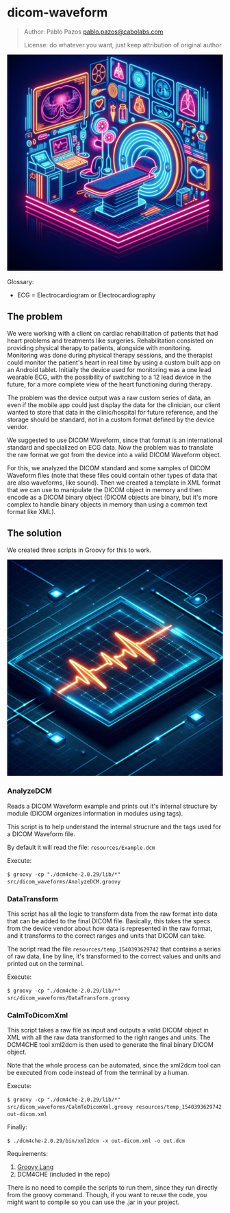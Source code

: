 # dicom-waveform

>
> Author: Pablo Pazos <pablo.pazos@cabolabs.com>
>
> License: do whatever you want, just keep attribution of original author
>

![](resources/dcm1.jpeg)

Glossary:

- ECG = Electrocardiogram or Electrocardiography


## The problem

We were working with a client on cardiac rehabilitation of patients that had heart problems and treatments like surgeries. Rehabilitation consisted on providing physical therapy to patients, alongside with monitoring. Monitoring was done during physical therapy sessions, and the therapist could monitor the patient's heart in real time by using a custom built app on an Android tablet. Initially the device used for monitoring was a one lead wearable ECG, with the possibility of switching to a 12 lead device in the future, for a more complete view of the heart functioning during therapy.

The problem was the device output was a raw custom series of data, an even if the mobile app could just display the data for the clinician, our client wanted to store that data in the clinic/hospital for future reference, and the storage should be standard, not in a custom format defined by the device vendor.

We suggested to use DICOM Waveform, since that format is an international standard and specialized on ECG data. Now the problem was to translate the raw format we got from the device into a valid DICOM Waveform object.

For this, we analyzed the DICOM standard and some samples of DICOM Waveform files (note that these files could contain other types of data that are also waveforms, like sound). Then we created a template in XML format that we can use to manipulate the DICOM object in memory and then encode as a DICOM binary object (DICOM objects are binary, but it's more complex to handle binary objects in memory than using a common text format like XML).


## The solution

We created three scripts in Groovy for this to work.

![](resources/ecg3.jpeg)


### AnalyzeDCM

Reads a DICOM Waveform example and prints out it's internal structure by module (DICOM organizes information in modules using tags).

This script is to help understand the internal strucrure and the tags used for a DICOM Waveform file.

By default it will read the file: `resources/Example.dcm`

Execute:

`$ groovy -cp "./dcm4che-2.0.29/lib/*" src/dicom_waveforms/AnalyzeDCM.groovy`


### DataTransform

This script has all the logic to transform data from the raw format into data that can be added to the final DICOM file. Basically, this takes the specs from the device vendor about how data is represented in the raw format, and it transforms to the correct ranges and units that DICOM can take.

The script read the file `resources/temp_1540393629742` that contains a series of raw data, line by line, it's transformed to the correct values and units and printed out on the terminal.

Execute:

`$ groovy -cp "./dcm4che-2.0.29/lib/*" src/dicom_waveforms/DataTransform.groovy`


### CalmToDicomXml

This script takes a raw file as input and outputs a valid DICOM object in XML with all the raw data transformed to the right ranges and units. The DCM4CHE tool xml2dcm is then used to generate the final binary DICOM object.

Note that the whole process can be automated, since the xml2dcm tool can be executed from code instead of from the terminal by a human.

Execute:

`$ groovy -cp "./dcm4che-2.0.29/lib/*" src/dicom_waveforms/CalmToDicomXml.groovy resources/temp_1540393629742 out-dicom.xml`

Finally:

`$ ./dcm4che-2.0.29/bin/xml2dcm -x out-dicom.xml -o out.dcm`


Requirements:

1. [Groovy Lang](https://groovy-lang.org/)
2. DCM4CHE (included in the repo)

There is no need to compile the scripts to run them, since they run directly from the groovy command. Though, if you want to reuse the code, you might want to compile so you can use the .jar in your project.
